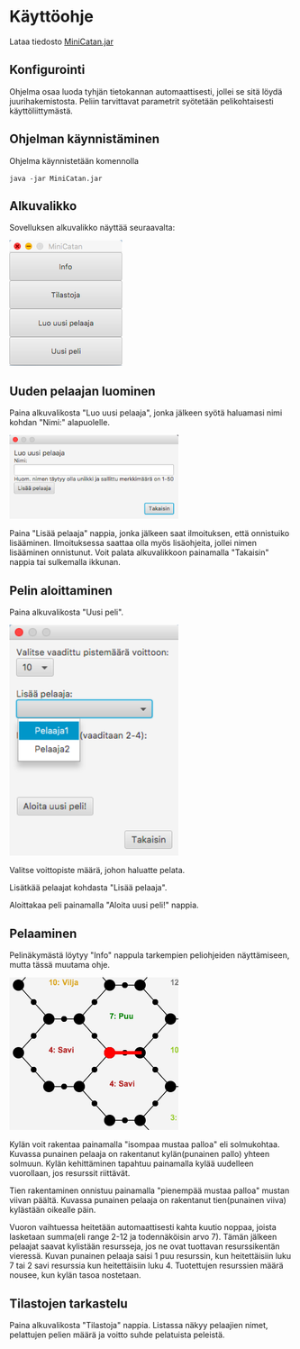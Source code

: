 # Käyttöohje

Lataa tiedosto [MiniCatan.jar](https://github.com/014728019/otm-harjoitustyo/releases/tag/viikko7)

## Konfigurointi

Ohjelma osaa luoda tyhjän tietokannan automaattisesti, jollei se sitä löydä juurihakemistosta. Peliin tarvittavat parametrit syötetään pelikohtaisesti käyttöliittymästä.

## Ohjelman käynnistäminen

Ohjelma käynnistetään komennolla 

```
java -jar MiniCatan.jar
```

## Alkuvalikko

Sovelluksen alkuvalikko näyttää seuraavalta:

<img src="https://github.com/014728019/otm-harjoitustyo/blob/master/MiniCatan/dokumentointi/resurssit/alkuvalikko.png" width="200">

## Uuden pelaajan luominen

Paina alkuvalikosta "Luo uusi pelaaja", jonka jälkeen syötä haluamasi nimi kohdan "Nimi:" alapuolelle.

<img src="https://github.com/014728019/otm-harjoitustyo/blob/master/MiniCatan/dokumentointi/resurssit/uusipelaaja.png" width="300">

Paina "Lisää pelaaja" nappia, jonka jälkeen saat ilmoituksen, että onnistuiko lisääminen. Ilmoituksessa saattaa olla myös lisäohjeita, jollei nimen lisääminen onnistunut. Voit palata alkuvalikkoon painamalla "Takaisin" nappia tai sulkemalla ikkunan.

## Pelin aloittaminen

Paina alkuvalikosta "Uusi peli".

<img src="https://github.com/014728019/otm-harjoitustyo/blob/master/MiniCatan/dokumentointi/resurssit/pelinaloittaminen.png" width="300">

Valitse voittopiste määrä, johon haluatte pelata.

Lisätkää pelaajat kohdasta "Lisää pelaaja".

Aloittakaa peli painamalla "Aloita uusi peli!" nappia.

## Pelaaminen

Pelinäkymästä löytyy "Info" nappula tarkempien peliohjeiden näyttämiseen, mutta tässä muutama ohje.

<img src="https://github.com/014728019/otm-harjoitustyo/blob/master/MiniCatan/dokumentointi/resurssit/solmujatie.png" width="300">

Kylän voit rakentaa painamalla "isompaa mustaa palloa" eli solmukohtaa. Kuvassa punainen pelaaja on rakentanut kylän(punainen pallo) yhteen solmuun. Kylän kehittäminen tapahtuu painamalla kylää uudelleen vuorollaan, jos resurssit riittävät.

Tien rakentaminen onnistuu painamalla "pienempää mustaa palloa" mustan viivan päältä. Kuvassa punainen pelaaja on rakentanut tien(punainen viiva) kylästään oikealle päin.

Vuoron vaihtuessa heitetään automaattisesti kahta kuutio noppaa, joista lasketaan summa(eli range 2-12 ja todennäköisin arvo 7). Tämän jälkeen pelaajat saavat kylistään resursseja, jos ne ovat tuottavan resurssikentän vieressä. Kuvan punainen pelaaja saisi 1 puu resurssin, kun heitettäisiin luku 7 tai 2 savi resurssia kun heitettäisiin luku 4. Tuotettujen resurssien määrä nousee, kun kylän tasoa nostetaan.

## Tilastojen tarkastelu

Paina alkuvalikosta "Tilastoja" nappia. Listassa näkyy pelaajien nimet, pelattujen pelien määrä ja voitto suhde pelatuista peleistä.
